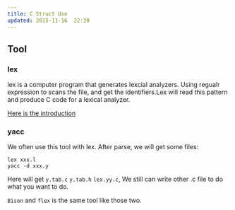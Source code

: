 ```yaml
---
title: C Struct Use 
updated: 2015-11-16  22:30
---
```


## Tool

### lex

lex is a computer program that generates lexcial analyzers. Using regualr expression to scans the file, and get the identifiers.Lex will read this pattern and produce C code for a lexical analyzer.

[Here is the introduction](https://en.wikipedia.org/wiki/Lex_(software))


### yacc

We often use this tool with lex. After parse, we will get some files:
	
	lex xxx.l
	yacc -d xxx.y

Here will get `y.tab.c` `y.tab.h` `lex.yy.c`, We still can write other .c file to do what you want to do. 

`Bison` and `flex` is the same tool like those two.



